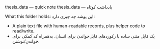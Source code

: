 thesis_data — quick note
thesis_data — یادداشت کوتاه

What this folder holds:
این پوشه چه چیزی دارد:

- A plain text file with human-readable records, plus helper code to read/write.
- یک فایل متنی ساده با رکوردهای قابل‌خواندن برای انسان، به‌همراه کد کمکی برای خواندن/نوشتن.

